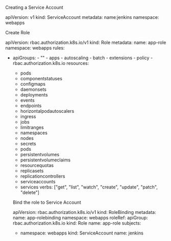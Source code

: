 Creating a Service Account

apiVersion: v1
kind: ServiceAccount
metadata:
    name:jenkins
    namespace: webapps

Create Role 

apiVersion: rbac.authorization.k8s.io/v1
kind: Role
metadata:
  name: app-role
  namespace: webapps
rules:
  - apiGroups:
        - ""
        - apps
        - autoscaling
        - batch
        - extensions
        - policy
        - rbac.authorization.k8s.io
    resources:
      - pods
      - componentstatuses
      - configmaps
      - daemonsets
      - deployments
      - events
      - endpoints
      - horizontalpodautoscalers
      - ingress
      - jobs
      - limitranges
      - namespaces
      - nodes
      - secrets
      - pods
      - persistentvolumes
      - persistentvolumeclaims
      - resourcequotas
      - replicasets
      - replicationcontrollers
      - serviceaccounts
      - services
    verbs: ["get", "list", "watch", "create", "update", "patch", "delete"]

    Bind the role to Service Account 
    
    apiVersion: rbac.authorization.k8s.io/v1
    kind: RoleBinding
    metadata:
        name: app-rolebinding
        namespace: webapps
    roleRef:
       apiGroup: rbac.authorization.k8s.io
       kind: Role
       name: app-role
    subjects:
    - namespace: webapps
      kind: ServiceAccount
      name: jenkins